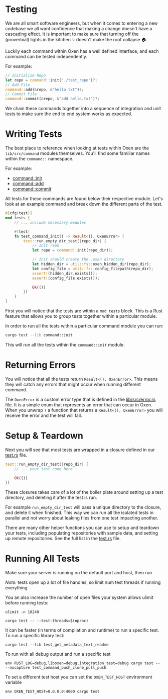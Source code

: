 # Testing

We are all smart software engineers, but when it comes to entering a new codebase we all want confidence that making a change doesn't have a cascading effect. It is important to make sure that turning off the (proverbial) lights in the kitchen 💡 doesn't make the roof collapse 🏠.

Luckily each command within Oxen has a well defined interface, and each command can be tested independently. 

For example:

```rust
// Initialize Repo
let repo = command::init("./test_repo")?;
// Add File
command::add(&repo, &"hello.txt")?;
// Commit File
command::commit(&repo, &"add hello.txt")?;
```

We chain these commands together into a sequence of integration and unit tests to make sure the end to end system works as expected.

# Writing Tests

The best place to reference when looking at tests within Oxen are the `lib/src/command` modules themselves. You'll find some familiar names within the `command::` namespace.

For example:

- [command::init](https://github.com/Oxen-AI/Oxen/blob/main/src/lib/src/command/init.rs)
- [command::add](https://github.com/Oxen-AI/Oxen/blob/main/src/lib/src/command/add.rs)
- [command::commit](https://github.com/Oxen-AI/Oxen/blob/main/src/lib/src/command/commit.rs)

All tests for these commands are found below their respective module. Let's look at an example command and break down the different parts of the test.

```rust
#[cfg(test)]
mod tests {
    // ... include necessary modules

    #[test]
    fn test_command_init() -> Result<(), OxenError> {
        test::run_empty_dir_test(|repo_dir| {
            // Init repo
            let repo = command::init(repo_dir)?;

            // Init should create the .oxen directory
            let hidden_dir = util::fs::oxen_hidden_dir(repo_dir);
            let config_file = util::fs::config_filepath(repo_dir);
            assert!(hidden_dir.exists());
            assert!(config_file.exists());

            Ok(())
        })
    }
}
```

First you will notice that the tests are within a `mod tests` block. This is a Rust feature that allows you to group tests together within a particular module.

In order to run all the tests within a particular command module you can run:

```bash
cargo test --lib command::init
```

This will run all the tests within the `command::init` module.

# Returning Errors

You will notice that all the tests return `Result<(), OxenError>`. This means they will catch any errors that might occur when running different command.

The `OxenError` is a custom error type that is defined in the [lib/src/error.rs](https://github.com/Oxen-AI/Oxen/blob/main/src/lib/src/error.rs) file. It is a simple enum that represents an error that can occur in Oxen. When you unwrap `?` a function that returns a `Result<(), OxenError>` you will receive the error and the test will fail.

# Setup & Teardown

Next you will see that most tests are wrapped in a closure defined in our [test.rs](https://github.com/Oxen-AI/Oxen/blob/main/src/lib/src/test.rs) file.

```rust
test::run_empty_dir_test(|repo_dir| {
    // ... your test code here

    Ok(())
})
```

These closures takes care of a lot of the boiler plate around setting up a test directory, and deleting it after the test is run. 

For example `run_empty_dir_test` will pass a unique directory to the closure, and delete it when finished. This way we can run all the isolated tests in parallel and not worry about leaking files from one test impacting another.

There are many other helper functions you can use to setup and teardown your tests, including populating repositories with sample data, and setting up remote repositories. See the full list in the [test.rs](https://github.com/Oxen-AI/Oxen/blob/main/src/lib/src/test.rs) file.

# Running All Tests

Make sure your server is running on the default port and host, then run

*Note:* tests open up a lot of file handles, so limit num test threads if running everything.

You an also increase the number of open files your system allows ulimit before running tests:

```
ulimit -n 10240
```

```
cargo test -- --test-threads=$(nproc)
```

It can be faster (in terms of compilation and runtime) to run a specific test. To run a specific library test:

```
cargo test --lib test_get_metadata_text_readme
```

To run with all debug output and run a specific test

```
env RUST_LOG=debug,liboxen=debug,integration_test=debug cargo test -- --nocapture test_command_push_clone_pull_push
```

To set a different test host you can set the `OXEN_TEST_HOST` environment variable

```
env OXEN_TEST_HOST=0.0.0.0:4000 cargo test
```
